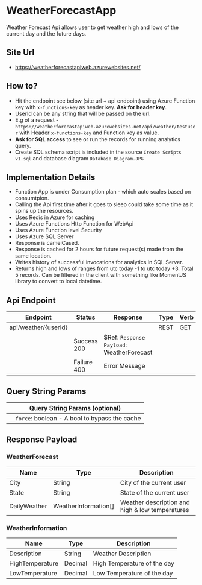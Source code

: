 # WeatherForecastApp
Weather Forecast Api allows user to get weather high and lows of the current day and the future days.


## Site Url
* https://weatherforecastapiweb.azurewebsites.net/

## How to?
* Hit the endpoint see below (site url + api endpoint) using Azure Function key with `x-functions-key` as header key. **Ask for header key**.
* UserId can be any string that will be passed on the url.
* E.g of a request -  `https://weatherforecastapiweb.azurewebsites.net/api/weather/testuser` with Header `x-functions-key` and Function key as value.
* **Ask for SQL access** to see or run the records for running analytics query.
* Create SQL schema script is included in the source `Create Scripts v1.sql` and database diagram `Database Diagram.JPG`  


## Implementation Details  
* Function App is under Consumption plan - which auto scales based on consumtpion. 
* Calling the Api first time after it goes to sleep could take some time as it spins up the resources.
* Uses Redis in Azure for caching
* Uses Azure Functions Http Function for WebApi
* Uses Azure Function level Security
* Uses Azure SQL Server
* Response is camelCased.
* Response is cached for 2 hours for future request(s) made from the same location.
* Writes history of successful invocations for analytics in SQL Server.
* Returns high and lows of ranges from utc today -1 to utc today +3. Total 5 records. Can be filtered in the client with something like MomentJS library to convert to local datetime.


## Api Endpoint
| Endpoint  | Status | Response | Type | Verb
| ------------- | ------------- | ------------- |------------- | ------------- |
| api/weather/{userId}  | | | REST | GET |
| | Success 200 | $Ref: `Response Payload`: WeatherForecast | | |
| | Failure 400  | Error Message | | |

## Query String Params

| Query String Params (optional)
| ------------- |
|`__force`: boolean - A bool to bypass the cache |

## Response Payload

### WeatherForecast
  
  | Name | Type | Description
  | ------------- | ------------- | ------------- |
  | City  | String | City of the current user |
  | State  | String  | State of the current user |
  | DailyWeather  | WeatherInformation[]  | Weather description and high & low temperatures |
  
  
### WeatherInformation
  
  | Name | Type | Description
  | ------------- | ------------- | ------------- |
  | Description  | String | Weather Description |
  | HighTemperature  | Decimal  | High Temperature of the day |
  | LowTemperature  | Decimal  | Low Temperature of the day |
     
     
